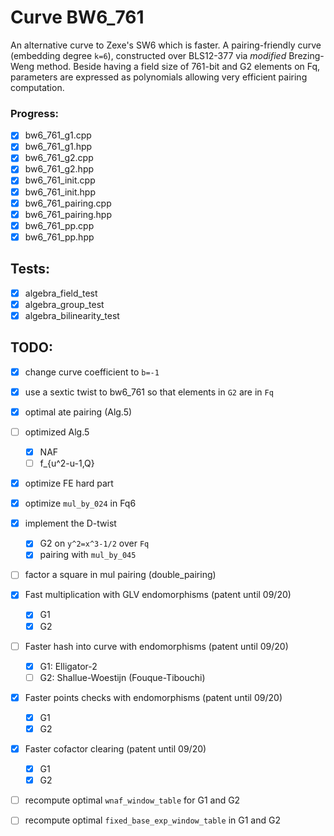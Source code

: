 # Curve BW6_761
An alternative curve to Zexe's SW6 which is faster. A pairing-friendly curve (embedding degree `k=6`), constructed over BLS12-377 via *modified* Brezing-Weng method.
Beside having a field size of 761-bit and G2 elements on Fq, parameters are expressed as polynomials allowing very efficient pairing computation.

### Progress:
- [x] bw6_761_g1.cpp
- [x] bw6_761_g1.hpp
- [x] bw6_761_g2.cpp
- [x] bw6_761_g2.hpp
- [x] bw6_761_init.cpp
- [x] bw6_761_init.hpp
- [x] bw6_761_pairing.cpp
- [x] bw6_761_pairing.hpp
- [x] bw6_761_pp.cpp
- [x] bw6_761_pp.hpp

## Tests:
- [x] algebra_field_test
- [x] algebra_group_test
- [x] algebra_bilinearity_test

## TODO:
- [x] change curve coefficient to `b=-1`
- [x] use a sextic twist to bw6_761 so that elements in `G2` are in `Fq`
- [x] optimal ate pairing (Alg.5)
- [ ] optimized Alg.5
  - [x] NAF
  - [ ] f_{u^2-u-1,Q}
- [x] optimize FE hard part
- [x] optimize `mul_by_024` in Fq6
- [x] implement the D-twist
  - [x] G2 on `y^2=x^3-1/2` over `Fq`
  - [x] pairing with `mul_by_045`
- [ ] factor a square in mul pairing (double_pairing)

- [x] Fast multiplication with GLV endomorphisms (patent until 09/20)
    - [x] G1
    - [x] G2
- [ ] Faster hash into curve with endomorphisms (patent until 09/20)
    - [x] G1: Elligator-2
    - [ ] G2: Shallue-Woestijn (Fouque-Tibouchi)
- [x] Faster points checks with endomorphisms (patent until 09/20)
    - [x] G1
    - [x] G2
- [x] Faster cofactor clearing (patent until 09/20)
    - [x] G1
    - [x] G2

- [ ] recompute optimal `wnaf_window_table` for G1 and G2
- [ ] recompute optimal `fixed_base_exp_window_table` in G1 and G2
